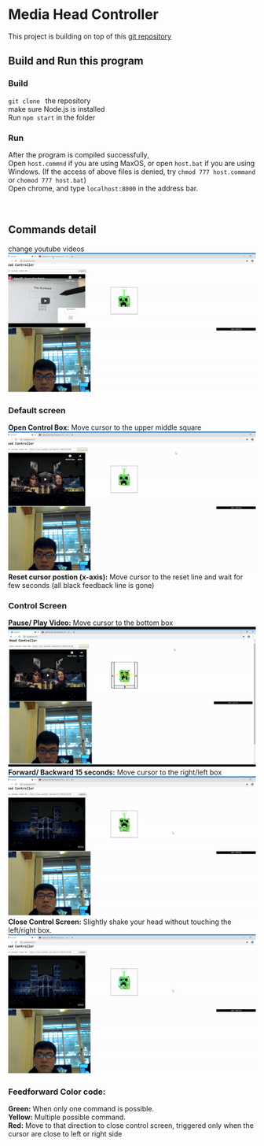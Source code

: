 # Media Head Controller

This project is building on top of this [git repository](https://github.com/mjyc/head-pose-estimation-demo)

## Build and Run this program
### Build
`git clone ` the repository <br />
make sure Node.js is installed <br />
Run `npm start` in the folder

### Run 
After the program is compiled successfully, <br />
Open `host.commnd` if you are using MaxOS, or open `host.bat` if you are using Windows.
(If the access of above files is denied, try `chmod 777 host.command` or `chomod 777 host.bat`) <br />
Open chrome, and type `localhost:8000` in the address bar. <br />  <br />  <br />





## Commands detail
change youtube videos
![video-change](media/change_video.gif)

### Default screen
**Open Control Box:** Move cursor to the upper middle square   <br />
![open-control](media/open_control.gif)<br />
**Reset cursor postion (x-axis):** Move cursor to the reset line and wait for few seconds (all black feedback line is gone)<br />

### Control Screen
**Pause/ Play Video:**
Move cursor to the bottom box<br />
![pause-play](media/play_pause.gif) <br />
**Forward/ Backward 15 seconds:**
Move cursor to the right/left box<br />
![f-b](media/forward_backward.gif)<br />
**Close Control Screen:**
Slightly shake your head without touching the left/right box. <br />
![close-box](media/cancel.gif)<br />


### Feedforward Color code:
**Green:** When only one command is possible. <br />
**Yellow:** Multiple possible command.<br />
**Red:** Move to that direction to close control screen, triggered only when the cursor are close to left or right side






